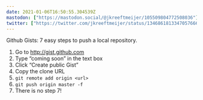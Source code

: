 ```yaml
---
date: 2021-01-06T16:50:55.304539Z
mastodon: ["https://mastodon.social/@jkreeftmeijer/105509804772508036"]
twitter: ["https://twitter.com/jkreeftmeijer/status/1346861813347057666"]
---
```

Github Gists: 7 easy steps to push a local repository.

1. Go to http://gist.github.com
2. Type “coming soon” in the text box
3. Click “Create public Gist”
4. Copy the clone URL
5. `git remote add origin <url>`
6. `git push origin master -f`
7. There is no step 7!
